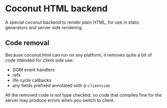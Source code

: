 # Coconut HTML backend

A special coconut backend to render plain HTML, for use in static generators and server side rendering.

## Code removal

Because coconut.html can run on any platform, it removes quite a bit of code intended for client side use:

- DOM event handlers
- refs
- life cycle callbacks
- any fields prefixed annotated with `@:clientside`

All the removed code is not type checked, so code that compiles fine for the server may produce errors when you switch to client.
